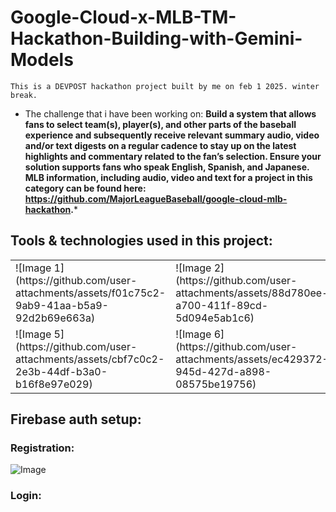 # Google-Cloud-x-MLB-TM-Hackathon-Building-with-Gemini-Models
``This is a DEVPOST hackathon project built by me on feb 1 2025. winter break.``

- The challenge that i have been working on: **Build a system that allows fans to select team(s), player(s), and other parts of the baseball experience and subsequently receive relevant summary audio, video and/or text digests on a regular cadence to stay up on the latest highlights and commentary related to the fan’s selection. Ensure your solution supports fans who speak English, Spanish, and Japanese. MLB information, including audio, video and text for a project in this category can be found here: https://github.com/MajorLeagueBaseball/google-cloud-mlb-hackathon.***

## Tools & technologies used in this project:

<table>
  <tr>
    <td>![Image 1](https://github.com/user-attachments/assets/f01c75c2-9ab9-41aa-b5a9-92d2b69e663a)</td>
    <td>![Image 2](https://github.com/user-attachments/assets/88d780ee-a700-411f-89cd-5d094e5ab1c6)</td>
    <td>![Image 3](https://github.com/user-attachments/assets/16bb3bba-d9bd-4e85-a6bc-7856fcaf71f7)</td>
    <td>![Image 4](https://github.com/user-attachments/assets/fe657d92-1eea-47ad-ace5-134930be212a)</td>
  </tr>
  <tr>
    <td>![Image 5](https://github.com/user-attachments/assets/cbf7c0c2-2e3b-44df-b3a0-b16f8e97e029)</td>
    <td>![Image 6](https://github.com/user-attachments/assets/ec429372-945d-427d-a898-08575be19756)</td>
    <td>![Image 7](https://github.com/user-attachments/assets/45cff09b-fef5-4ba4-a5bf-e37a4356170a)</td>
    <td>![Image 8](https://github.com/user-attachments/assets/e08b6e85-c1a2-4197-a58b-2ba7300b4084)</td>
  </tr>
</table>

## Firebase auth setup:
### Registration:

![Image](https://github.com/user-attachments/assets/203ce778-8ab4-4de5-9bf8-3d2ca16a1b6d)

### Login: 

